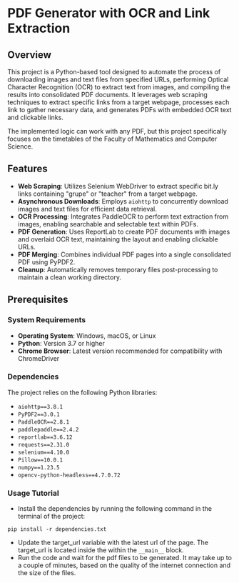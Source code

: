 # PDF Generator with OCR and Link Extraction

## Overview

This project is a Python-based tool designed to automate the process of downloading images and text files from specified URLs, performing Optical Character Recognition (OCR) to extract text from images, and compiling the results into consolidated PDF documents. It leverages web scraping techniques to extract specific links from a target webpage, processes each link to gather necessary data, and generates PDFs with embedded OCR text and clickable links.

The implemented logic can work with any PDF, but this project specifically focuses on the timetables of the Faculty of Mathematics and Computer Science.

## Features

- **Web Scraping**: Utilizes Selenium WebDriver to extract specific bit.ly links containing "grupe" or "teacher" from a target webpage.
- **Asynchronous Downloads**: Employs `aiohttp` to concurrently download images and text files for efficient data retrieval.
- **OCR Processing**: Integrates PaddleOCR to perform text extraction from images, enabling searchable and selectable text within PDFs.
- **PDF Generation**: Uses ReportLab to create PDF documents with images and overlaid OCR text, maintaining the layout and enabling clickable URLs.
- **PDF Merging**: Combines individual PDF pages into a single consolidated PDF using PyPDF2.
- **Cleanup**: Automatically removes temporary files post-processing to maintain a clean working directory.

## Prerequisites

### System Requirements

- **Operating System**: Windows, macOS, or Linux
- **Python**: Version 3.7 or higher
- **Chrome Browser**: Latest version recommended for compatibility with ChromeDriver

### Dependencies

The project relies on the following Python libraries:

- `aiohttp==3.8.1`
- `PyPDF2==3.0.1`
- `PaddleOCR==2.8.1`
- `paddlepaddle==2.4.2`
- `reportlab==3.6.12`
- `requests==2.31.0`
- `selenium==4.10.0`
- `Pillow==10.0.1`
- `numpy==1.23.5`
- `opencv-python-headless==4.7.0.72`

### Usage Tutorial

- Install the dependencies by running the following command in the terminal of the project:

```console
pip install -r dependencies.txt
```

- Update the target_url variable with the latest url of the page. The target_url is located inside the within the `__main__` block.
- Run the code and wait for the pdf files to be generated. It may take up to a couple of minutes, based on the quality of the internet connection and the size of the files.


